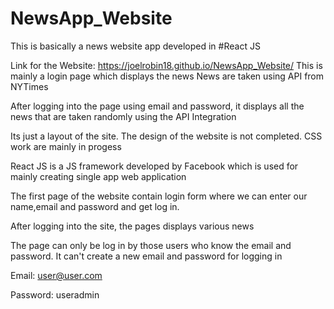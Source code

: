 # NewsApp_Website
This is basically a news website app developed in #React JS

Link for the Website: https://joelrobin18.github.io/NewsApp_Website/
This is mainly a login page which displays the news
News are taken using API from NYTimes

After logging into the page using email and password, it displays all the news that are taken randomly using the API Integration

Its just a layout of the site. The design of the website is not completed. CSS work are mainly in progess

React JS is a JS framework developed by Facebook which is used for mainly creating single app web application

The first page of the website contain login form where we can enter our name,email and password and get log in.

After logging into the site, the pages displays various news

The page can only be log in by those users who know the email and password.
It can't create a new email and password for logging in

Email: user@user.com


Password: useradmin

